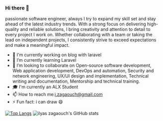 ### Hi there 👋
 passionate software engineer, always I try to expand my skill set and stay ahead of the latest industry trends. With a strong focus on delivering high-quality and reliable solutions, I bring creativity and attention to detail to every project I work on. Whether collaborating with a team or taking the lead on independent projects, I consistently strive to exceed expectations and make a meaningful impact.

- 🔭 I'm currently working on blog with laravel
- 🌱 I’m currently learning Laravel
- 👯 I’m looking to collaborate on Open-source software development, Web application development, DevOps and automation, Security and network engineering, UX/UI design and implementation, Technical writing and documentation, Mentorship and technical training.
- 🎓  I'm currently an ALX Student
- 📫 How to reach me:i.zagaouch@gmail.com
- ⚡ Fun fact: i can draw 😄


[![Top Langs](https://github-readme-stats.vercel.app/api/top-langs/?username=zagaouch&layout=compact)](https://github.com/zagaouch/github-readme-stats)
![ilyas zagaouch's GitHub stats](https://github-readme-stats.vercel.app/api?username=zagaouch&show_icons=true&theme=radical)

